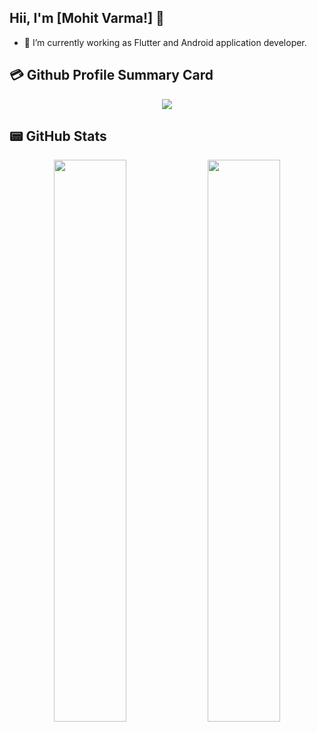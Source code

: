 ## Hii, I'm [Mohit Varma!] 👋


- 🔭 I’m currently working as Flutter and Android application developer.

## 💳 Github Profile Summary Card
<p align="center">
  <img src="https://github-profile-summary-cards.vercel.app/api/cards/profile-details?username=MV1998&theme=vue"/>
</p>

## 📟 GitHub Stats
<p align="center">
	<img width="48%" src="https://github-readme-stats.vercel.app/api?username=MV1998&show_icons=true&theme=vue" />
	<img width="48%" src="https://github-readme-streak-stats.herokuapp.com/?user=MV1998&theme=vue" />
</p>
